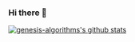 ### Hi there 👋

<!--
**genesis-algorithms/genesis-algorithms** is a ✨ _special_ ✨ repository because its `README.md` (this file) appears on your GitHub profile.

Here are some ideas to get you started:

- 🔭 I’m currently working on ...
- 🌱 I’m currently learning ...
- 👯 I’m looking to collaborate on ...
- 🤔 I’m looking for help with ...
- 💬 Ask me about ...
- 📫 How to reach me: ...
- 😄 Pronouns: ...
- ⚡ Fun fact: ...
-->

[![genesis-algorithms's github stats](https://github-readme-stats.vercel.app/api?username=genesis-algorithms&show_icons=true&theme=radical)](https://github.com/genesis-algorithms/github-readme-stats)

